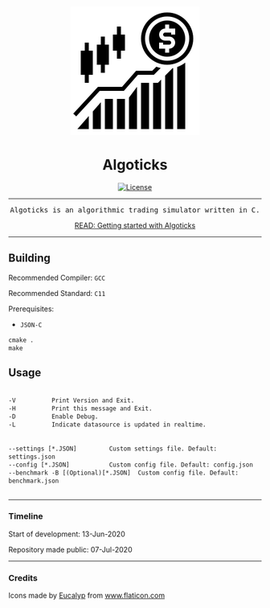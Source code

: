 <div align="center">

![](assets/algoticks_logo.png)


# Algoticks

[![License](https://img.shields.io/badge/License-Apache%202.0-blue.svg)](https://opensource.org/licenses/Apache-2.0)

---
<pre>
Algoticks is an algorithmic trading simulator written in C.
</pre>



[READ: Getting started with Algoticks](https://stdin.top/posts/getting-started-with-algoticks/)

</div>

---

## Building

Recommended Compiler: `GCC`

Recommended Standard: `C11`

Prerequisites:
- `JSON-C`

```
cmake .
make
```

## Usage

```

-V          Print Version and Exit.
-H          Print this message and Exit.
-D          Enable Debug.
-L          Indicate datasource is updated in realtime.


--settings [*.JSON]         Custom settings file. Default: settings.json
--config [*.JSON]           Custom config file. Default: config.json
--benchmark -B [(Optional)[*.JSON]  Custom config file. Default: benchmark.json


```

---

### Timeline

Start of development: 13-Jun-2020

Repository made public: 07-Jul-2020

---

### Credits

Icons made by <a href="https://creativemarket.com/eucalyp" title="Eucalyp">Eucalyp</a> from <a href="https://www.flaticon.com/" title="Flaticon"> www.flaticon.com</a>